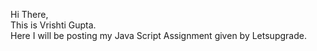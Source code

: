 Hi There,  
This is Vrishti Gupta.  
Here I will be posting my Java Script Assignment given by Letsupgrade.   
